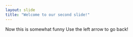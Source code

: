```yaml
---
layout: slide
title: "Welcome to our second slide!"
---
```

Now this is somewhat funny
Use the left arrow to go back!
